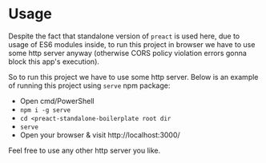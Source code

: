 # Usage
Despite the fact that standalone version of `preact` is used here, due to usage of ES6 modules inside,
to run this project in browser we have to use some http server anyway (otherwise CORS policy violation errors gonna block this app's execution).

So to run this project we have to use some http server.
Below is an example of running this project using `serve` npm package:
* Open cmd/PowerShell
* `npm i -g serve`
* `cd <preact-standalone-boilerplate root dir`
* `serve`
* Open your browser & visit http://localhost:3000/

Feel free to use any other http server you like.
